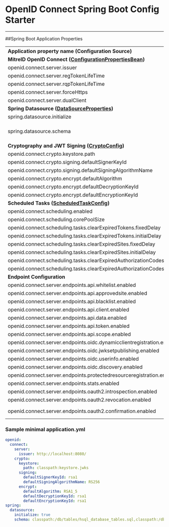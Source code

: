 # OpenID Connect Spring Boot Config Starter
---

##Spring Boot Application Properties

<table>
<th align="left">Application property name (Configuration Source)</th><th align="center">required</th><th align="center">default</th><th align="left">description</th>
<tr><td colspan="4"><b>MitreID OpenID Connect (<a href="https://github.com/mitreid-connect/OpenID-Connect-Java-Spring-Server/blob/master/openid-connect-common/src/main/java/org/mitre/openid/connect/config/ConfigurationPropertiesBean.java">ConfigurationPropertiesBean</a>) </b></td></tr>
<tr>
	<td align="left">openid.connect.server.issuer</td>
	<td align="center">X</td>
	<td align="center"></td>
	<td align="left">should match public URI for the server</td>
</tr>
<tr>
	<td align="left">openid.connect.server.regTokenLifeTime</td>
	<td align="center"></td>
	<td align="center"></td>
	<td align="left"></td>
</tr>
<tr>
	<td align="left">openid.connect.server.rqpTokenLifeTime</td>
	<td align="center"></td>
	<td align="center"></td>
	<td align="left"></td>
</tr>
<tr>
	<td align="left">openid.connect.server.forceHttps</td>
	<td align="center"></td>
	<td align="center">false</td>
	<td align="left"></td>
</tr>
<tr>
	<td align="left">openid.connect.server.dualClient</td>
	<td align="center"></td>
	<td align="center">false</td>
	<td align="left"></td>
</tr>
<tr><td colspan="4"><b>Spring Datasource (<a href="https://github.com/spring-projects/spring-boot/blob/v1.4.1.RELEASE/spring-boot-autoconfigure/src/main/java/org/springframework/boot/autoconfigure/jdbc/DataSourceProperties.java">DataSourceProperties</a>) </b></td></tr>
<tr>
	<td align="left">spring.datasource.initialize</td>
	<td align="center">X</td>
	<td align="center"></td>
	<td align="left"></td>
</tr>
<tr>
	<td align="left">spring.datasource.schema</td>
	<td align="center">X</td>
	<td align="center"></td>
	<td align="left">E.g. Embedded DB: "classpath:/db/tables/hsql_database_tables.sql,classpath:/db/tables/security-schema.sql"</td>
</tr>

<tr><td colspan="4"><b>Cryptography and JWT Signing (<a href="./src/main/java/org/mitre/springboot/config/CryptoConfig.java">CryptoConfig</a>) </b></td></tr>
<tr>
	<td align="left">openid.connect.crypto.keystore.path</td>
	<td align="center">X</td>
	<td align="center"></td>
	<td align="left"></td>
</tr>
<tr>
	<td align="left">openid.connect.crypto.signing.defaultSignerKeyId</td>
	<td align="center">X</td>
	<td align="center"></td>
	<td align="left"></td>
</tr>
<tr>
	<td align="left">openid.connect.crypto.signing.defaultSigningAlgorithmName </td>
	<td align="center">X</td>
	<td align="center"></td>
	<td align="left"></td>
</tr>
<tr>
	<td align="left">openid.connect.crypto.encrypt.defaultAlgorithm</td>
	<td align="center">X</td>
	<td align="center"></td>
	<td align="left"></td>
</tr>
<tr>
	<td align="left">openid.connect.crypto.encrypt.defaultDecryptionKeyId</td>
	<td align="center">X</td>
	<td align="center"></td>
	<td align="left"></td>
</tr>
<tr>
	<td align="left">openid.connect.crypto.encrypt.defaultEncryptionKeyId</td>
	<td align="center">X</td>
	<td align="center"></td>
	<td align="left"></td>
</tr>
<tr><td colspan="4"><b>Scheduled Tasks (<a href="./src/main/java/org/mitre/springboot/config/ScheduledTaskConfig.java">ScheduledTaskConfig</a>) </b></td></tr>
<tr>
	<td align="left">openid.connect.scheduling.enabled</td>
	<td align="center"></td>
	<td align="center">true</td>
	<td align="left"></td>
</tr>
<tr>
	<td align="left">openid.connect.scheduling.corePoolSize</td>
	<td align="center"></td>
	<td align="center">5</td>
	<td align="left"></td>
</tr>
<tr>
	<td align="left">openid.connect.scheduling.tasks.clearExpiredTokens.fixedDelay</td>
	<td align="center"></td>
	<td align="center">30000</td>
	<td align="left"></td>
</tr>
<tr>
	<td align="left">openid.connect.scheduling.tasks.clearExpiredTokens.initialDelay</td>
	<td align="center"></td>
	<td align="center">60000</td>
	<td align="left"></td>
</tr>
<tr>
	<td align="left">openid.connect.scheduling.tasks.clearExpiredSites.fixedDelay</td>
	<td align="center"></td>
	<td align="center">30000</td>
	<td align="left"></td>
</tr>
<tr>
	<td align="left">openid.connect.scheduling.tasks.clearExpiredSites.initialDelay</td>
	<td align="center"></td>
	<td align="center">60000</td>
	<td align="left"></td>
</tr>
<tr>
	<td align="left">openid.connect.scheduling.tasks.clearExpiredAuthorizationCodes.fixedDelay</td>
	<td align="center"></td>
	<td align="center">30000</td>
	<td align="left"></td>
</tr>
<tr>
	<td align="left">openid.connect.scheduling.tasks.clearExpiredAuthorizationCodes.initialDelay</td>
	<td align="center"></td>
	<td align="center">60000</td>
	<td align="left"></td>
</tr>
<tr><td colspan="4"><b>Endpoint Configuration  </b></td></tr>
<tr>
	<td align="left">openid.connect.server.endpoints.api.whitelist.enabled</td>
	<td align="center"></td>
	<td align="center">true</td>
	<td align="left">When set to false the Whitelist API endpoint is not exposed.</td>
</tr>
<tr>
	<td align="left">openid.connect.server.endpoints.api.approvedsite.enabled</td>
	<td align="center"></td>
	<td align="center">true</td>
	<td align="left">When set to false the ApprovedSite API endpoint is not exposed.</td>
</tr>
<tr>
	<td align="left">openid.connect.server.endpoints.api.blacklist.enabled</td>
	<td align="center"></td>
	<td align="center">true</td>
	<td align="left">When set to false the Blacklist API endpoint is not exposed.</td>
</tr>
<tr>
	<td align="left">openid.connect.server.endpoints.api.client.enabled</td>
	<td align="center"></td>
	<td align="center">true</td>
	<td align="left">When set to false the Client API endpoint is not exposed.</td>
</tr>
<tr>
	<td align="left">openid.connect.server.endpoints.api.data.enabled</td>
	<td align="center"></td>
	<td align="center">true</td>
	<td align="left">When set to false the Data API endpoint is not exposed.</td>
</tr>
<tr>
	<td align="left">openid.connect.server.endpoints.api.token.enabled</td>
	<td align="center"></td>
	<td align="center">true</td>
	<td align="left">When set to false the Token API endpoint is not exposed.</td>
</tr>
<tr>
	<td align="left">openid.connect.server.endpoints.api.scope.enabled</td>
	<td align="center"></td>
	<td align="center">true</td>
	<td align="left">When set to false the Scope API endpoint is not exposed.</td>
</tr>
<tr>
	<td align="left">openid.connect.server.endpoints.oidc.dynamicclientregistration.enabled</td>
	<td align="center"></td>
	<td align="center">true</td>
	<td align="left">When set to false the DynamicClientRegistration endpoint is not exposed.</td>
</tr>
<tr>
	<td align="left">openid.connect.server.endpoints.oidc.jwksetpublishing.enabled</td>
	<td align="center"></td>
	<td align="center">true</td>
	<td align="left">When set to false the JWKSetPublishing endpoint is not exposed.</td>
</tr>
<tr>
	<td align="left">openid.connect.server.endpoints.oidc.userinfo.enabled</td>
	<td align="center"></td>
	<td align="center">true</td>
	<td align="left">When set to false the UserInfo endpoint is not exposed.</td>
</tr>
<tr>
	<td align="left">openid.connect.server.endpoints.oidc.discovery.enabled</td>
	<td align="center"></td>
	<td align="center">true</td>
	<td align="left">When set to false the Discovery endpoint is not exposed.</td>
</tr>
<tr>
	<td align="left">openid.connect.server.endpoints.protectedresourceregistration.enabled</td>
	<td align="center"></td>
	<td align="center">true</td>
	<td align="left">When set to false the ProtectedResourceRegistration endpoint is not exposed.</td>
</tr>
<tr>
	<td align="left">openid.connect.server.endpoints.stats.enabled</td>
	<td align="center"></td>
	<td align="center">true</td>
	<td align="left">When set to false the StatsAPI endpoint is not exposed.</td>
</tr>

<tr>
	<td align="left">openid.connect.server.endpoints.oauth2.introspection.enabled</td>
	<td align="center"></td>
	<td align="center">true</td>
	<td align="left">When set to false the OAuth 2.0 introspection endpoint is not exposed.</td>
</tr>
<tr>
	<td align="left">openid.connect.server.endpoints.oauth2.revocation.enabled</td>
	<td align="center"></td>
	<td align="center">true</td>
	<td align="left">When set to false the OAuth 2.0 Revocation endpoint is not exposed.</td>
</tr>
<tr>
	<td align="left">openid.connect.server.endpoints.oauth2.confirmation.enabled</td>
	<td align="center"></td>
	<td align="center">true</td>
	<td align="left">When set to false the OAuth 2.0 Access Confirmation endpoint is not exposed.</td>
</tr>


<table>

### Sample minimal application.yml
```YAML
openid:
  connect:
    server:
      issuer: http://localhost:8080/
    crypto:
      keystore:
        path: classpath:keystore.jwks
      signing:
        defaultSignerKeyId: rsa1
        defaultSigningAlgorithmName: RS256
      encrypt:
        defaultAlgorithm: RSA1_5
        defaultDecryptionKeyId: rsa1
        defaultEncryptionKeyId: rsa1                          
spring:
  datasource:
    initialize: true
    schema: classpath:/db/tables/hsql_database_tables.sql,classpath:/db/tables/security-schema.sql

```

